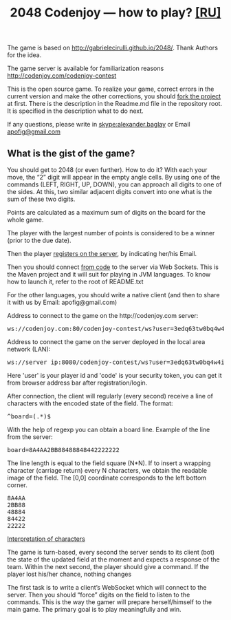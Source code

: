 <header class="entry-header">
    <h1 class="entry-title">2048 Codenjoy — how to play? <a href="../../../resources/a2048/help/index.html">[RU]</a> </h1>
</header>

<div class="entry-content">
<div class="page-restrict-output">
<p>The game is based on
<a href="http://gabrielecirulli.github.io/2048/">
http://gabrielecirulli.github.io/2048/</a>. Thank Authors for the idea.</p>

<p>The game server is available for familiarization reasons
<a href="http://codenjoy.com/codenjoy-contest">
http://codenjoy.com/codenjoy-contest</a></p>

<p>This is the open source game. To realize your game, correct errors in the current
version and make the other corrections, you should
<a href="https://github.com/codenjoyme/codenjoy">fork the project</a> at first.
There is the description in the Readme.md file in the repository root.
It is specified in the description what to do next.</p>

<p> If any questions, please write in <a href="skype:alexander.baglay">skype:alexander.baglay</a>
or Email <a href="mailto:apofig@gmail.com">apofig@gmail.com</a></p>

<h2>What is the gist of the game?</h2>

<p>You should get to 2048 (or even further). How to do it? With each your
move, the “2” digit will appear in the empty angle cells. By using one
of the commands (LEFT, RIGHT, UP, DOWN), you can approach all digits to
one of the sides. At this, two similar adjacent digits convert into one
what is the sum of these two digits.</p>

<p>Points are calculated as a maximum sum of digits on the board for the whole game.</p>

<p>The player with the largest number of points is considered to
be a winner (prior to the due date).</p>

<p>Then the player <a href="/codenjoy-contest/register?gameName=a2048">
registers on the server</a>, by indicating her/his Email.</p>

<p>Then you should connect <a href="../../../resources/a2048/user/clients.zip">from code</a>
to the server via Web Sockets. This is the Maven project and it will suit for
playing in JVM languages. To know how to launch it, refer to the root of README.txt</p>

<p>For the other languages, you should write a native client (and then to share it with us by Email: apofig@gmail.com)</p>

<p>Address to connect to the game on the http://codenjoy.com server:</p>

<pre>ws://codenjoy.com:80/codenjoy-contest/ws?user=3edq63tw0bq4w4iem7nb&code=12345678901234567890</pre>

<p>Address to connect the game on the server deployed in the local area network (LAN):</p>

<pre>ws://server_ip:8080/codenjoy-contest/ws?user=3edq63tw0bq4w4iem7nb&code=12345678901234567890</pre>

<p>Here 'user' is your player id and 'code' is your security token, you can get it from browser address bar after registration/login.</p>

<p>After connection, the client will regularly (every second) receive a line of
characters with the encoded state of the field. The format:</p>

<pre>^board=(.*)$</pre>

<p>With the help of regexp you can obtain a board line. Example of the line from the server:</p>

<pre>board=8A4AA2BB88488848442222222</pre>

<p>The line length is equal to the field square (N*N). If to insert a
wrapping character (carriage return) every N characters, we obtain
the readable image of the field. The [0,0] coordinate corresponds to
the left bottom corner.</p>

<pre>8A4AA
2BB88
48884
84422
22222</pre>

[Interpretation of characters](elements.md)

<p>The game is turn-based, every second the server sends to its
client (bot) the state of the updated field at the moment and
expects a response of the team. Within the next second, the
player should give a command. If the player lost his/her chance,
nothing changes</p>

<p>The first task is to write a client’s WebSocket which will
connect to the server. Then you should “force” digits on the
field to listen to the commands. This is the way the gamer
will prepare herself/himself to the main game. The primary
goal is to play meaningfully and win.</p>

</div>
</div>